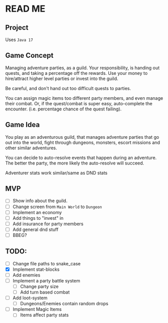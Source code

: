 # READ ME

## Project

Uses `Java 17`

## Game Concept

Managing adventure parties, as a guild. Your responsibility, is handing out quests,
and taking a percentage off the rewards. Use your money to hire/attract higher level parties or invest into the guild.

Be careful, and don't hand out too difficult quests to parties.

You can assign magic items too different party members, and even manage their combat.
Or, if the quest/combat is super easy, auto-complete the encounter. (i.e. percentage chance of the quest failing).

## Game Idea

You play as an adventurous guild, that manages adventure parties that go out into the world, fight through dungeons,
monsters, escort missions and other similar adventures.

You can decide to auto-resolve events that happen during an adventure. The better the party,
the more likely the auto-resolve will succeed.

Adventurer stats work similar/same as DND stats


## MVP

- [ ] Show info about the guild.
- [ ] Change screen from `Main World` to `Dungeon`
- [ ] Implement an economy
- [ ] Add things to "invest" in
- [ ] Add insurance for party members
- [ ] Add general dnd stuff
- [ ] BBEG?

## TODO:

- [ ] Change file paths to snake_case
- [x] Implement stat-blocks
- [ ] Add enemies
- [ ] Implement a party battle system
  - [ ] Change party size
  - [ ] Add turn based combat
- [ ] Add loot-system
  - [ ] Dungeons/Enemies contain random drops
- [ ] Implement Magic Items
  - [ ] Items affect party stats

